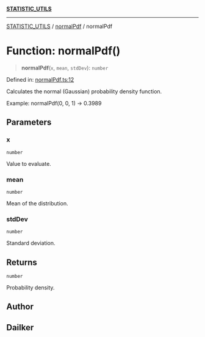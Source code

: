 [**STATISTIC_UTILS**](../../README.md)

***

[STATISTIC_UTILS](../../README.md) / [normalPdf](../README.md) / normalPdf

# Function: normalPdf()

> **normalPdf**(`x`, `mean`, `stdDev`): `number`

Defined in: [normalPdf.ts:12](https://github.com/dailker/everyutil/blob/db1e809d4c097dd2ba5f952e07c115f09a518c6c/src/statistic/normalPdf.ts#L12)

Calculates the normal (Gaussian) probability density function.

Example: normalPdf(0, 0, 1) → 0.3989

## Parameters

### x

`number`

Value to evaluate.

### mean

`number`

Mean of the distribution.

### stdDev

`number`

Standard deviation.

## Returns

`number`

Probability density.

## Author

## Dailker

